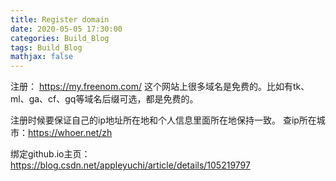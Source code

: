 ```yaml
---
title: Register domain
date: 2020-05-05 17:30:00
categories: Build_Blog
tags: Build_Blog
mathjax: false
---
```



注册：
https://my.freenom.com/
这个网站上很多域名是免费的。比如有tk、ml、ga、cf、gq等域名后缀可选，都是免费的。

注册时候要保证自己的ip地址所在地和个人信息里面所在地保持一致。
查ip所在城市：https://whoer.net/zh


绑定github.io主页：
https://blog.csdn.net/appleyuchi/article/details/105219797